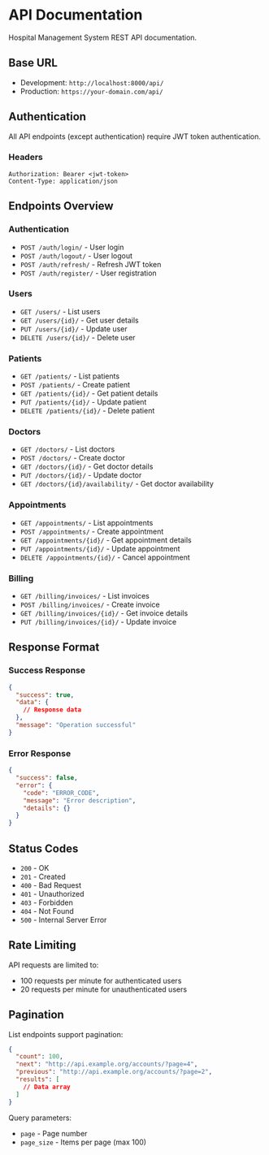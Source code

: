 # API Documentation

Hospital Management System REST API documentation.

## Base URL
- Development: `http://localhost:8000/api/`
- Production: `https://your-domain.com/api/`

## Authentication

All API endpoints (except authentication) require JWT token authentication.

### Headers
```
Authorization: Bearer <jwt-token>
Content-Type: application/json
```

## Endpoints Overview

### Authentication
- `POST /auth/login/` - User login
- `POST /auth/logout/` - User logout
- `POST /auth/refresh/` - Refresh JWT token
- `POST /auth/register/` - User registration

### Users
- `GET /users/` - List users
- `GET /users/{id}/` - Get user details
- `PUT /users/{id}/` - Update user
- `DELETE /users/{id}/` - Delete user

### Patients
- `GET /patients/` - List patients
- `POST /patients/` - Create patient
- `GET /patients/{id}/` - Get patient details
- `PUT /patients/{id}/` - Update patient
- `DELETE /patients/{id}/` - Delete patient

### Doctors
- `GET /doctors/` - List doctors
- `POST /doctors/` - Create doctor
- `GET /doctors/{id}/` - Get doctor details
- `PUT /doctors/{id}/` - Update doctor
- `GET /doctors/{id}/availability/` - Get doctor availability

### Appointments
- `GET /appointments/` - List appointments
- `POST /appointments/` - Create appointment
- `GET /appointments/{id}/` - Get appointment details
- `PUT /appointments/{id}/` - Update appointment
- `DELETE /appointments/{id}/` - Cancel appointment

### Billing
- `GET /billing/invoices/` - List invoices
- `POST /billing/invoices/` - Create invoice
- `GET /billing/invoices/{id}/` - Get invoice details
- `PUT /billing/invoices/{id}/` - Update invoice

## Response Format

### Success Response
```json
{
  "success": true,
  "data": {
    // Response data
  },
  "message": "Operation successful"
}
```

### Error Response
```json
{
  "success": false,
  "error": {
    "code": "ERROR_CODE",
    "message": "Error description",
    "details": {}
  }
}
```

## Status Codes

- `200` - OK
- `201` - Created
- `400` - Bad Request
- `401` - Unauthorized
- `403` - Forbidden
- `404` - Not Found
- `500` - Internal Server Error

## Rate Limiting

API requests are limited to:
- 100 requests per minute for authenticated users
- 20 requests per minute for unauthenticated users

## Pagination

List endpoints support pagination:

```json
{
  "count": 100,
  "next": "http://api.example.org/accounts/?page=4",
  "previous": "http://api.example.org/accounts/?page=2",
  "results": [
    // Data array
  ]
}
```

Query parameters:
- `page` - Page number
- `page_size` - Items per page (max 100)
